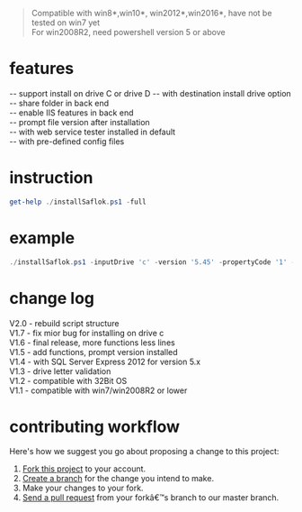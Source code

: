 >
> Compatible with win8*,win10*, win2012*,win2016*, have not be tested on win7 yet<br />
> For win2008R2, need powershell version 5 or above<br />


# features
-- support install on drive C or drive D
-- with destination install drive option 
-- share folder in back end  
-- enable IIS features in back end  
-- prompt file version after installation  
-- with web service tester installed in default  
-- with pre-defined config files  

# instruction
````Powershell
get-help ./installSaflok.ps1 -full
````

# example
````Powershell
./installSaflok.ps1 -inputDrive 'c' -version '5.45' -propertyCode '1' -vendor 'dormakaba'
````

# change log
V2.0 - rebuild script structure <br />
V1.7 - fix mior bug for installing on drive c <br />
V1.6 - final release, more functions less lines <br />
V1.5 - add functions, prompt version installed <br />
V1.4 - with SQL Server Express 2012 for version 5.x <br />
V1.3 - drive letter validation <br />
V1.2 - compatible with 32Bit OS <br />
V1.1 - compatible with win7/win2008R2 or lower <br />

# contributing workflow
Here's how we suggest you go about proposing a change to this project:<br />
<ol>
  <li><a href="https://help.github.com/articles/fork-a-repo/">Fork this project</a> to your account. </li>
  <li><a href="https://help.github.com/articles/creating-and-deleting-branches-within-your-repository">Create a branch</a> for the change you intend to make.</li>
  <li>Make your changes to your fork.</li>
    <li><a href="https://help.github.com/articles/using-pull-requests/">Send a pull request</a> from your forkâ€™s branch to our master branch.</li>
</ol>
